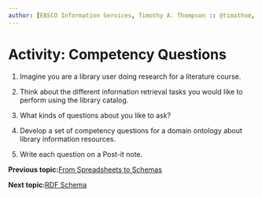 ```yaml
---
author: [EBSCO Information Services, Timothy A. Thompson :: @timathom, @timathom@indieweb.social]
---
```


# Activity: Competency Questions

1.  Imagine you are a library user doing research for a literature course.

2.  Think about the different information retrieval tasks you would like to perform using the library catalog.

3.  What kinds of questions about you like to ask?

4.  Develop a set of competency questions for a domain ontology about library information resources.

5.  Write each question on a Post-it note.


**Previous topic:**[From Spreadsheets to Schemas](../../day_1/lesson_3/from_spreadsheets_to_schemas.md)

**Next topic:**[RDF Schema](../../day_1/lesson_4/rdf_schema.md)

